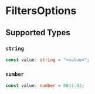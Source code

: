 # FiltersOptions


## Supported Types

### `string`

```typescript
const value: string = "<value>";
```

### `number`

```typescript
const value: number = 8811.03;
```

